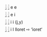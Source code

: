 [𓇋](𓇋) [𓇋](𓇋) e e  
[𓇋](𓇋) [𓇋](𓇋) e i  
[𓇋](𓇋) [𓇋](𓇋) i i  (j,y)  
[𓇋](𓇋) [𓇋](𓇋) i l  lloret ⇨ ‘ioret‘  
